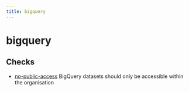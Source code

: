 ```yaml
---
title: bigquery
---
```


# bigquery

## Checks


- [no-public-access](no-public-access) BigQuery datasets should only be accessible within the organisation



